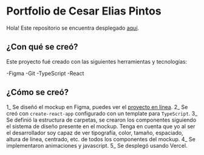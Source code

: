# Portfolio de Cesar Elias Pintos

Hola! Este repositorio se encuentra desplegado [aquí](www.youtube.com).

## ¿Con qué se creó?

Este proyecto fué creado con las siguientes herramientas y tecnologías: 

-Figma
-Git
-TypeScript
-React

## ¿Cómo se creó?

1_ Se diseñó el mockup en Figma, puedes ver el [proyecto en línea](https://www.figma.com/file/XkQTmU4M6Brq8d8y5cEQsz/Proyecto-1?node-id=25%3A23).
2_ Se creó con `create-react-app` configurado con un template para `TypeScript`.
3_ Se definió la estructura de carpetas, se crearon los componentes siguiendo el sistema de diseño presente en el mockup.
Tenga en cuenta que yo al ser el desarrollador soy capaz de ver tipografía, color, tamaño, espaciado, altura de linea, centrado, etc. de todos los componentes del mockup.
4_ Se implementaron animaciones y javascript.
5_ Se desplegó usando Vercel.


